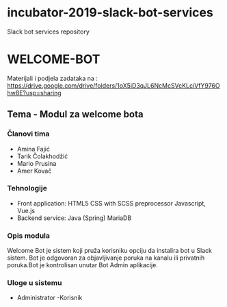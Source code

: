 # incubator-2019-slack-bot-services
Slack bot services repository

# WELCOME-BOT
Materijali i podjela zadataka na : https://drive.google.com/drive/folders/1oX5iD3qJL6NcMcSVcKLciVfY976Ohw8E?usp=sharing

## Tema - Modul za welcome bota

### Članovi tima
- Amina Fajić
- Tarik Čolakhodžić
- Mario Prusina
- Amer Kovač

### Tehnologije
- Front application:
  HTML5
  CSS with SCSS preprocessor
  Javascript, Vue.js
- Backend service:
  Java (Spring)
  MariaDB
  
### Opis modula
Welcome Bot je sistem koji pruža korisniku opciju da instalira bot u Slack sistem.
Bot je odgovoran za objavljivanje poruka na kanalu ili privatnih poruka.Bot je kontrolisan unutar Bot Admin aplikacije.
### Uloge u sistemu
- Administrator
-Korisnik



